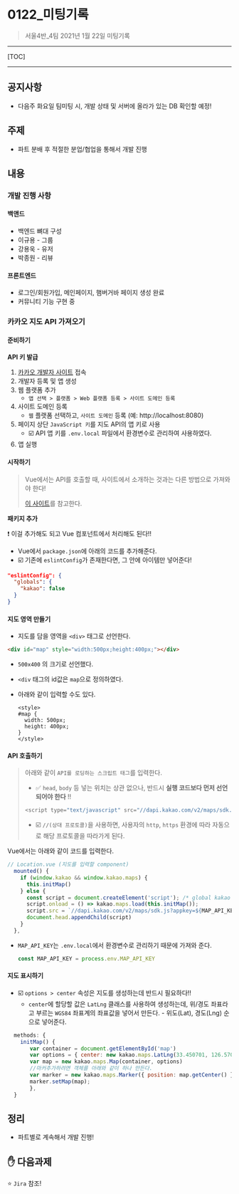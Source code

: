 # 0122_미팅기록

> 서울4반_4팀 2021년 1월 22일 미팅기록

---

[TOC]

---



## 공지사항

> 

- 다음주 화요일 팀미팅 시, 개발 상태 및 서버에 올라가 있는 DB 확인할 예정!



## 주제

- 파트 분배 후 적절한 분업/협업을 통해서 개발 진행



## 내용

### 개발 진행 사항

#### 백앤드

- 백엔드 뼈대 구성
- 이규용 - 그룹
- 강용욱 - 유저
- 박종원 - 리뷰

#### 프론트엔드

- 로그인/회원가입, 메인페이지, 햄버거바 페이지 생성 완료
- 커뮤니티 기능 구현 중



### 카카오 지도 API 가져오기

#### 준비하기

**API 키 발급**

1. [카카오 개발자 사이트](https://developers.kakao.com) 접속
2. 개발자 등록 및 앱 생성
3. 웹 플랫폼 추가
   - `앱 선택 > 플랫폼 > Web 플랫폼 등록 > 사이트 도메인 등록`
4. 사이트 도메인 등록
   - `웹` 플랫폼 선택하고, `사이트 도메인` 등록 (예: http://localhost:8080)
5. 페이지 상단 `JavaScript 키`를 지도 API의 앱 키로 사용
   - :ballot_box_with_check: API 앱 키를 `.env.local` 파일에서 환경변수로 관리하여 사용하였다.
6. 앱 실행



#### 시작하기

> Vue에서는 API를 호출할 때, 사이트에서 소개하는 것과는 다른 방법으로 가져와야 한다!
>
> [이 사이트](https://velog.io/@sdsdsrd/Vue.js%EC%97%90%EC%84%9C-%EC%B9%B4%EC%B9%B4%EC%98%A4%EB%A7%B5API-%EC%82%AC%EC%9A%A9%ED%95%98%EA%B8%B0)를 참고한다.

**패키지 추가**

:heavy_exclamation_mark: 이걸 추가해도 되고 Vue 컴포넌트에서 처리해도 된다!!

- Vue에서 `package.json`에 아래의 코드를 추가해준다.
- :ballot_box_with_check: 기존에 `eslintConfig`가 존재한다면, 그 안에 아이템만 넣어준다!

```json
"eslintConfig": {
  "globals": {
    "kakao": false
  }
}
```



#### 지도 영역 만들기

- 지도를 담을 영역을 `<div>` 태그로 선언한다.

```html
<div id="map" style="width:500px;height:400px;"></div>
```

- `500x400` 의 크기로 선언했다.

- `<div` 태그의 id값은 `map`으로 정의하였다.

- 아래와 같이 입력할 수도 있다.

  ```vue
  <style>
  #map {
    width: 500px;
    height: 400px;
  }
  </style>
  ```

  

#### API 호출하기

> 아래와 같이 `API를 로딩하는 스크립트 태그`를 입력한다.
>
> - :white_check_mark: `head`, `body` 등 넣는 위치는 상관 없으나, 반드시 **실행 코드보다 먼저 선언되어야 한다** !!
>
> ```javascript
> <script type="text/javascript" src="//dapi.kakao.com/v2/maps/sdk.js?appkey=발급받은 APP KEY를 넣으시면 됩니다."></script>
> ```
>
> - :ballot_box_with_check: `//(상대 프로토콜)`을 사용하면, 사용자의 `http`, `https` 환경에 따라 자동으로 해당 프로토콜을 따라가게 된다.

Vue에서는 아래와 같이 코드를 입력한다.

```javascript
// Location.vue (지도를 입력할 component)
  mounted() {
    if (window.kakao && window.kakao.maps) {
      this.initMap()
    } else {
      const script = document.createElement('script'); /* global kakao */
      script.onload = () => kakao.maps.load(this.initMap()); 
      script.src = `//dapi.kakao.com/v2/maps/sdk.js?appkey=${MAP_API_KEY}`;
      document.head.appendChild(script)
    }
  },
```

- `MAP_API_KEY`는 `.env.local`에서 환경변수로 관리하기 때문에 가져와 준다.

  ```javascript
  const MAP_API_KEY = process.env.MAP_API_KEY
  ```



#### 지도 표시하기

- :ballot_box_with_check: `options > center` 속성은 지도를 생성하는데 반드시 필요하다!!
  - `center`에 할당할 값은 `LatLng` 클래스를 사용하여 생성하는데, 위/경도 좌표라고 부르는 `WGS84` 좌표계의 좌표값을 넣어서 만든다. - 위도(Lat), 경도(Lng) 순으로 넣어준다.

```javascript
  methods: {
    initMap() {
       var container = document.getElementById('map')
       var options = { center: new kakao.maps.LatLng(33.450701, 126.570667), level: 3 }
       var map = new kakao.maps.Map(container, options) 
       //마커추가하려면 객체를 아래와 같이 하나 만든다. 
       var marker = new kakao.maps.Marker({ position: map.getCenter() })
       marker.setMap(map); 
       }, 
  }
```





## 정리

- 파트별로 계속해서 개발 진행!



## :hand: 다음과제

:star: `Jira` 참조!
